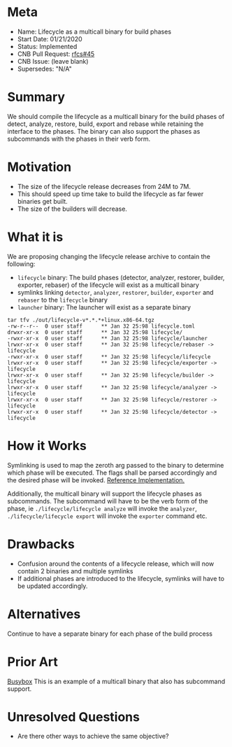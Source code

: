 # Meta
[meta]: #meta
- Name: Lifecycle as a multicall binary for build phases
- Start Date: 01/21/2020
- Status: Implemented
- CNB Pull Request: [rfcs#45](https://github.com/buildpacks/rfcs/pull/45)
- CNB Issue: (leave blank)
- Supersedes: "N/A"

# Summary
[summary]: #summary

We should compile the lifecycle as a multicall binary for the build phases of detect, analyze, restore, build, export and rebase while retaining the interface to the phases. The binary can also support the phases as subcommands with the phases in their verb form.


# Motivation
[motivation]: #motivation

- The size of the lifecycle release decreases from 24M to 7M.
- This should speed up time take to build the lifecycle as far fewer binaries get built.
- The size of the builders will decrease.


# What it is
[what-it-is]: #what-it-is

We are proposing changing the lifecycle release archive to contain the following:
- `lifecycle` binary: The build phases (detector, analyzer, restorer, builder, exporter, rebaser) of the lifecycle will exist as a multicall binary
- symlinks linking `detector`, `analyzer`, `restorer`, `builder`, `exporter` and `rebaser` to the `lifecycle` binary
- `launcher` binary: The launcher will exist as a separate binary

```
tar tfv ./out/lifecycle-v*.*.*+linux.x86-64.tgz
-rw-r--r--  0 user staff      ** Jan 32 25:98 lifecycle.toml
drwxr-xr-x  0 user staff      ** Jan 32 25:98 lifecycle/
-rwxr-xr-x  0 user staff      ** Jan 32 25:98 lifecycle/launcher
lrwxr-xr-x  0 user staff      ** Jan 32 25:98 lifecycle/rebaser -> lifecycle
-rwxr-xr-x  0 user staff      ** Jan 32 25:98 lifecycle/lifecycle
lrwxr-xr-x  0 user staff      ** Jan 32 25:98 lifecycle/exporter -> lifecycle
lrwxr-xr-x  0 user staff      ** Jan 32 25:98 lifecycle/builder -> lifecycle
lrwxr-xr-x  0 user staff      ** Jan 32 25:98 lifecycle/analyzer -> lifecycle
lrwxr-xr-x  0 user staff      ** Jan 32 25:98 lifecycle/restorer -> lifecycle
lrwxr-xr-x  0 user staff      ** Jan 32 25:98 lifecycle/detector -> lifecycle
```


# How it Works
[how-it-works]: #how-it-works

Symlinking is used to map the zeroth arg passed to the binary to determine which phase will be executed. The flags shall be parsed accordingly and the desired phase will be invoked.
[Reference Implementation.](https://github.com/buildpacks/lifecycle/pull/232)

Additionally, the multicall binary will support the lifecycle phases as subcommands. The subcommand will have to be the verb form of the phase, ie `./lifecycle/lifecycle analyze` will invoke the `analyzer`, `./lifecycle/lifecycle export` will invoke the `exporter` command etc.


# Drawbacks
[drawbacks]: #drawbacks

- Confusion around the contents of a lifecycle release, which will now contain 2 binaries and multiple symlinks
- If additional phases are introduced to the lifecycle, symlinks will have to be updated accordingly.


# Alternatives
[alternatives]: #alternatives

Continue to have a separate binary for each phase of the build process


# Prior Art
[prior-art]: #prior-art

[Busybox](https://busybox.net/downloads/BusyBox.html)
This is an example of a multicall binary that also has subcommand support.


# Unresolved Questions
[unresolved-questions]: #unresolved-questions

- Are there other ways to achieve the same objective?
